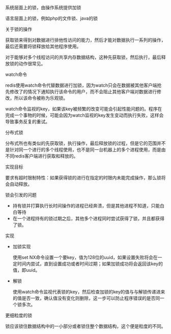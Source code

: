 系统层面上的锁，由操作系统提供加锁

语言层面上的锁，例如php的文件锁、java的锁



关于锁的操作

获取锁来得到对数据进行排他性访问的能力，然后才能对数据执行一系列的操作，最后还需要将锁释放给其他程序使用。

对于能够对多个线程访问的共享内存数据结构，这种先获取锁，然后执行，最后释放锁的动作很常见。



watch命令

redis使用watch命令代替数据进行加锁，因为watch只会在数据被其他客户端抢先修改了的情况下通知执行该命令的用户，而不会阻止其他客户端对数据进行修改，所以该命令被称为乐观锁。

watch命令监视的key，如果该key被频繁的改变可能会引起性能问题的。程序在完成一个事物的时候，可能会因为watch监视的key发生变动而执行失败，这样会导致事务反复的重试。



分布式锁

分布式所也有类似的先获取锁，执行操作，最后释放锁的过程，但是它的范围并不是针对同一个进行的多个线程使用，也不是同一台机器上的多个进程使用，而是由不同redis客户端进行获取和释放的。



实现目标

要求有超时限制特性：如果获得锁的进行在指定的时限内未能完成操作，那么锁将会自动释放。



锁会引发的问题

- 持有锁并打算执行长时间操作的进程已经奔溃，但是其他进程不知道，只能白白等待
- 在一个进程持有的锁过期之后，其他多个进程同时尝试获得了锁，并且都获得了锁。





实现

- 加锁实现

  使用set NX命令设置一个要key，值为128位的uuid，如果设置失败将会在一定时间内尝试，直到设置成功或者时间过期；如果加锁成功将会返回该key的值，即uuid。

- 解锁

  使用watch命令监视代表锁的key，然后检查加锁的key的值与与解锁传递进来的值是否一致，确认值没有变化则删除，这一步可以防止程序错误的是否同一个锁多次。



更细粒度的锁

锁应该锁住数据结构中的一小部分或者锁住整个数据结构，这个便是粒度的不同。

